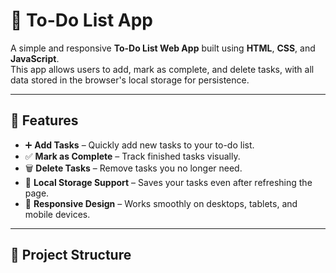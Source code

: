 # 📝 To-Do List App

A simple and responsive **To-Do List Web App** built using **HTML**, **CSS**, and **JavaScript**.  
This app allows users to add, mark as complete, and delete tasks, with all data stored in the browser's local storage for persistence.

---

## 🚀 Features
- ➕ **Add Tasks** – Quickly add new tasks to your to-do list.
- ✅ **Mark as Complete** – Track finished tasks visually.
- 🗑️ **Delete Tasks** – Remove tasks you no longer need.
- 💾 **Local Storage Support** – Saves your tasks even after refreshing the page.
- 📱 **Responsive Design** – Works smoothly on desktops, tablets, and mobile devices.

---

## 📂 Project Structure
